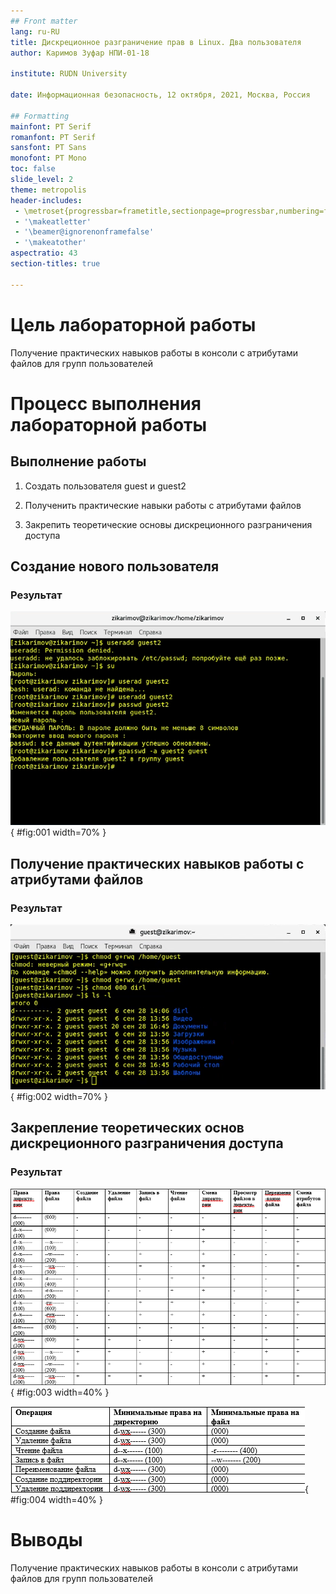 ```yaml
---
## Front matter
lang: ru-RU
title: Дискреционное разграничение прав в Linux. Два пользователя
author: Каримов Зуфар НПИ-01-18

institute: RUDN University

date: Информационная безопасность, 12 октября, 2021, Москва, Россия

## Formatting
mainfont: PT Serif
romanfont: PT Serif
sansfont: PT Sans
monofont: PT Mono
toc: false
slide_level: 2
theme: metropolis
header-includes:
 - \metroset{progressbar=frametitle,sectionpage=progressbar,numbering=fraction}
 - '\makeatletter'
 - '\beamer@ignorenonframefalse'
 - '\makeatother'
aspectratio: 43
section-titles: true

---
```


# Цель лабораторной работы

Получение практических навыков работы в консоли с атрибутами файлов для групп пользователей

# Процесс выполнения лабораторной работы

## Выполнение работы

1. Создать пользователя guest и guest2

2. Полученить практические навыки работы с атрибутами файлов

3. Закрепить теоретические основы дискреционного разграничения доступа


## Создание нового пользователя

### Результат

![Пользователь guest2](https://github.com/zikarimov/os-intro/blob/master/lab03/image/Screenshot_2.png?raw=true){ #fig:001 width=70% }


## Получение практических навыков работы с атрибутами файлов

### Результат

![Работа с атрибутами файлов](https://github.com/zikarimov/os-intro/blob/master/lab03/image/Screenshot_10.png?raw=true){ #fig:002 width=70% }


## Закрепление теоретических основ дискреционного разграничения доступа


### Результат

![Установленные права и разрешенные действия для групп](https://github.com/zikarimov/os-intro/blob/master/lab03/image/Screenshot_11.png?raw=true){ #fig:003 width=40% }

![Минимальные права для совершения операция от имени пользователей входящих в группу](https://github.com/zikarimov/os-intro/blob/master/lab03/image/Screenshot_14.png?raw=true){ #fig:004 width=40% }


# Выводы

Получение практических навыков работы в консоли с атрибутами файлов для групп пользователей
